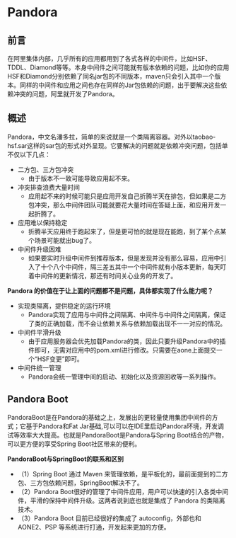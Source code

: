 # Pandora



## 前言

在阿里集体内部，几乎所有的应用都用到了各式各样的中间件，比如HSF、TDDL、Diamond等等。本身中间件之间可能就有版本依赖的问题，比如你的应用HSF和Diamond分别依赖了同名jar包的不同版本，maven只会引入其中一个版本。同样的中间件和应用之间也存在同样的Jar包依赖的问题，出于要解决这些依赖冲突的问题，阿里就开发了Pandora。



## 概述

Pandora，中文名潘多拉，简单的来说就是一个类隔离容器。对外以taobao-hsf.sar这样的sar包的形式对外呈现。它要解决的问题就是依赖冲突问题，包括单不仅以下几点：

- 二方包、三方包冲突
  - 由于版本不一致可能导致应用起不来。
- 冲突排查浪费大量时间
  - 应用起不来的时候可能只是应用开发自己折腾半天在排包，但如果是二方包冲突，那么中间件团队可能就要花大量时间在答疑上面，和应用开发一起折腾了。
- 应用难以保持稳定
  - 折腾半天应用终于跑起来了，但是更可怕的就是现在能跑，到了某个点某个场景可能就出bug了。
- 中间件升级困难
  - 如果要实时升级中间件到推荐版本，但是发现并没有那么容易，应用中引入了十个八个中间件，隔三差五其中一个中间件就有小版本更新，每天盯着中间件的更新情况，那还有时间关心业务的开发了。



**Pandora 的价值在于让上面的问题都不是问题，具体都实现了什么能力呢？**

- 实现类隔离，提供稳定的运行环境
  - Pandora实现了应用与中间件之间隔离、中间件与中间件之间隔离，保证了类的正确加载，而不会让依赖关系与依赖加载出现不一一对应的情况。
- 中间件平滑升级
  - 由于应用服务器会优先加载Pandora的类，因此只要升级Pandora中的插件即可，无需对应用中的pom.xml进行修改。只需要在aone上面提交一个“HSF变更”即可。
- 中间件统一管理
  - Pandora会统一管理中间的启动、初始化以及资源回收等一系列操作。





## **Pandora Boot**

PandoraBoot是在Pandora的基础之上，发展出的更轻量使用集团中间件的方式；它基于Pandora和Fat Jar基础,可以可以在IDE里启动Pandora环境，开发调试等效率大大提高。也就是PandoraBoot是Pandora与Spring Boot结合的产物，可以更方便的享受Spring Boot社区带来的便利。



**PandoraBoot与SpringBoot的联系和区别**

- （1）Spring Boot 通过 Maven 来管理依赖，是平板化的，最前面提到的二方包、三方包依赖问题，SpringBoot解决不了。
- （2）Pandora Boot很好的管理了中间件应用，用户可以快速的引入各类中间件，平滑的保持中间件升级。这两者说到底也就是集成了 Pandora 的类隔离技术。
- （3）Pandora Boot 目前已经很好的集成了 autoconfig，外部也和 AONE2、PSP 等系统进行打通，开发起来更加的方便。



